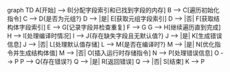 graph TD
    A[开始] --> B[分配字段索引和已找到字段的内存]
    B --> C[遍历初始化指令]
    C --> D{是否为元组?}
    D --> |是| E[获取元组字段索引]
    D --> |否| F[获取结构体字段索引]
    E --> G[记录字段并检查重复]
    F --> G
    G --> H[继续遍历直到完成]
    H --> I[处理编译时情况]
    I --> J{存在缺失字段且无默认值?}
    J --> |是| K[生成错误信息]
    J --> |否| L[处理默认值存储]
    L --> M{是否在编译时?}
    M --> |是| N[优化指令并生成结构体值]
    M --> |否| O[插入运行时存储指令]
    N --> P[处理错误信息]
    O --> P
    P --> Q{存在错误?}
    Q --> |是| R[返回错误]
    Q --> |否| S[结束]
    K --> P
